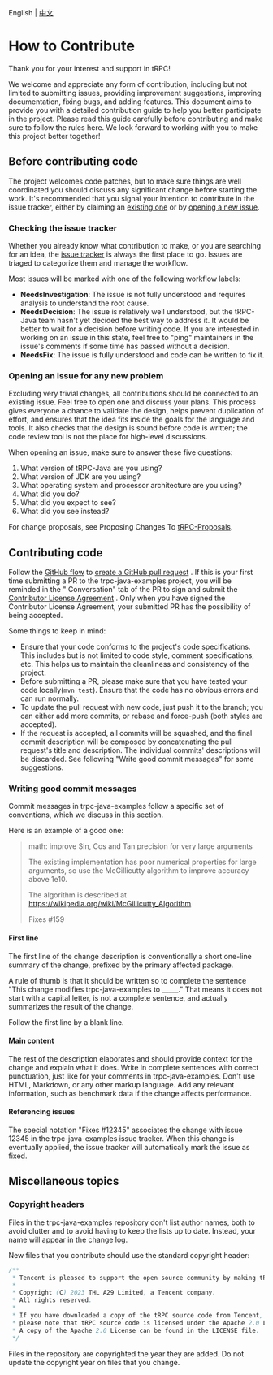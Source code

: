 English | [中文](CONTRIBUTING.zh_CN.md)

# How to Contribute

Thank you for your interest and support in tRPC!

We welcome and appreciate any form of contribution, including but not limited to submitting issues,
providing improvement suggestions, improving documentation, fixing bugs, and adding features. This
document aims to provide you with a detailed contribution guide to help you better participate in
the project. Please read this guide carefully before contributing and make sure to follow the rules
here. We look forward to working with you to make this project better together!

## Before contributing code

The project welcomes code patches, but to make sure things are well coordinated you should discuss
any significant change before starting the work. It's recommended that you signal your intention to
contribute in the issue tracker, either by claiming
an [existing one](https://github.com/trpc-group/trpc-java-examples/issues) or
by [opening a new issue](https://github.com/trpc-group/trpc-java-examples/issues/new).

### Checking the issue tracker

Whether you already know what contribution to make, or you are searching for an idea,
the [issue tracker](https://github.com/trpc-group/trpc-java-examples/issues) is always the first
place to go. Issues are triaged to categorize them and manage the workflow.

Most issues will be marked with one of the following workflow labels:

- **NeedsInvestigation**: The issue is not fully understood and requires analysis to understand the
  root cause.
- **NeedsDecision**: The issue is relatively well understood, but the tRPC-Java team hasn't yet
  decided the best way to address it. It would be better to wait for a decision before writing code.
  If you are interested in working on an issue in this state, feel free to "ping" maintainers in the
  issue's comments if some time has passed without a decision.
- **NeedsFix**: The issue is fully understood and code can be written to fix it.

### Opening an issue for any new problem

Excluding very trivial changes, all contributions should be connected to an existing issue. Feel
free to open one and discuss your plans. This process gives everyone a chance to validate the
design, helps prevent duplication of effort, and ensures that the idea fits inside the goals for the
language and tools. It also checks that the design is sound before code is written; the code review
tool is not the place for high-level discussions.

When opening an issue, make sure to answer these five questions:

1. What version of tRPC-Java are you using?
2. What version of JDK are you using?
3. What operating system and processor architecture are you using?
4. What did you do?
5. What did you expect to see?
6. What did you see instead?

For change proposals, see Proposing Changes
To [tRPC-Proposals](https://github.com/trpc-group/trpc/tree/main/proposal).

## Contributing code

Follow the [GitHub flow](https://docs.github.com/en/get-started/quickstart/github-flow)
to [create a GitHub pull request](https://docs.github.com/en/get-started/quickstart/github-flow#create-a-pull-request)
. If this is your first time submitting a PR to the trpc-java-examples project, you will be reminded
in the "
Conversation" tab of the PR to sign and submit
the [Contributor License Agreement](https://github.com/trpc-group/cla-database/blob/main/Tencent-Contributor-License-Agreement.md)
. Only when you have signed the Contributor License Agreement, your submitted PR has the possibility
of being accepted.

Some things to keep in mind:

- Ensure that your code conforms to the project's code specifications. This includes but is not
  limited to code style, comment specifications, etc. This helps us to maintain the cleanliness and
  consistency of the project.
- Before submitting a PR, please make sure that you have tested your code locally(`mvn test`).
  Ensure that the code has no obvious errors and can run normally.
- To update the pull request with new code, just push it to the branch; you can either add more
  commits, or rebase and force-push (both styles are accepted).
- If the request is accepted, all commits will be squashed, and the final commit description will be
  composed by concatenating the pull request's title and description. The individual commits'
  descriptions will be discarded. See following "Write good commit messages" for some suggestions.

### Writing good commit messages

Commit messages in trpc-java-examples follow a specific set of conventions, which we discuss in this
section.

Here is an example of a good one:


> math: improve Sin, Cos and Tan precision for very large arguments
>
> The existing implementation has poor numerical properties for
> large arguments, so use the McGillicutty algorithm to improve
> accuracy above 1e10.
>
> The algorithm is described at https://wikipedia.org/wiki/McGillicutty_Algorithm
>
> Fixes #159

#### First line

The first line of the change description is conventionally a short one-line summary of the change,
prefixed by the primary affected package.

A rule of thumb is that it should be written so to complete the sentence "This change modifies
trpc-java-examples to _____."
That means it does not start with a capital letter, is not a complete sentence, and actually
summarizes the result of the change.

Follow the first line by a blank line.

#### Main content

The rest of the description elaborates and should provide context for the change and explain what it
does. Write in complete sentences with correct punctuation, just like for your comments in
trpc-java-examples. Don't use HTML, Markdown, or any other markup language. Add any relevant
information, such as benchmark data if the change affects performance.

#### Referencing issues

The special notation "Fixes #12345" associates the change with issue 12345 in the trpc-java-examples
issue tracker. When this change is eventually applied, the issue tracker will automatically mark the
issue as fixed.

## Miscellaneous topics

### Copyright headers

Files in the trpc-java-examples repository don't list author names, both to avoid clutter and to
avoid having to keep the lists up to date. Instead, your name will appear in the change log.

New files that you contribute should use the standard copyright header:

```java
/**
 * Tencent is pleased to support the open source community by making tRPC available.
 *
 * Copyright (C) 2023 THL A29 Limited, a Tencent company. 
 * All rights reserved.
 *
 * If you have downloaded a copy of the tRPC source code from Tencent,
 * please note that tRPC source code is licensed under the Apache 2.0 License,
 * A copy of the Apache 2.0 License can be found in the LICENSE file.
 */
```

Files in the repository are copyrighted the year they are added. Do not update the copyright year on
files that you change.